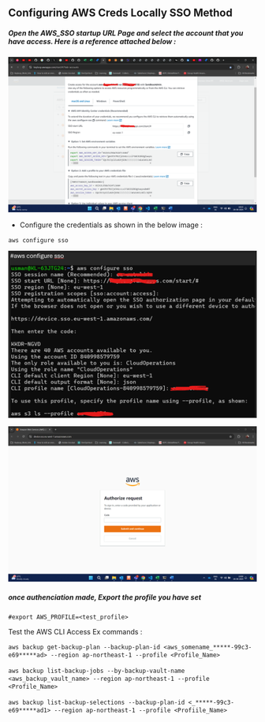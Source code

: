 ## Configuring AWS Creds Locally SSO Method
#####  Open the AWS_SSO startup URL Page and select the account that you have access. Here is a reference attached below : 

![Get_URL_From_AWS_SSO_Startup_Page](Get_URL_From_AWS_SSO_Startup_Page.png)

- Configure the credentials as shown in the below image :
```
aws configure sso
```

![Configure_AWS_CLI_SSO](Configure_AWS_CLI_SSO.png)


![Code_Entry_From_CLI_in_AWS_Authentication_Console](Code_Entry_From_CLI_in_AWS_Authentication_Console.png)

##### once authenciation made, Export the profile you have set
```
#export AWS_PROFILE=<test_profile>
```
Test the AWS CLI Access
Ex commands :
```
aws backup get-backup-plan --backup-plan-id <aws_somename_*****-99c3-e69*****ad> --region ap-northeast-1 --profile <Profile_Name>

aws backup list-backup-jobs --by-backup-vault-name <aws_backup_vault_name> --region ap-northeast-1 --profile <Profile_Name>

aws backup list-backup-selections --backup-plan-id <_*****-99c3-e69*****ad1> --region ap-northeast-1 --profile <Profiile_Name>

```
